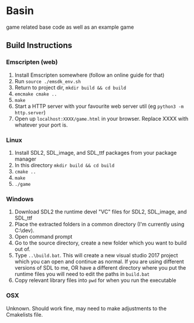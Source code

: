 # Basin

game related base code as well as an example game

## Build Instructions

### Emscripten (web)

1. Install Emscripten somewhere (follow an online guide for that)
2. Run `source ./emsdk_env.sh`
3. Return to project dir, `mkdir build && cd build`
4. `emcmake cmake ..`
5. `make`
6. Start a HTTP server with your favourite web server util (eg `python3 -m http.server`)
7. Open up `localhost:XXXX/game.html` in your browser. Replace XXXX with whatever your port is.

### Linux

1. Install SDL2, SDL_image, and SDL_ttf packages from your package manager
2. In this directory `mkdir build && cd build`
3. `cmake ..`
4. `make`
5. `./game`

### Windows

1. Download SDL2 the runtime devel "VC" files for SDL2, SDL_image, and SDL_ttf
2. Place the extracted folders in a common directory (I'm currently using C:\dev).
3. Open command prompt
4. Go to the source directory, create a new folder which you want to build out of.
5. Type `..\build.bat`. This will create a new visual studio 2017 project which you can open and continue as normal. If you are using different versions of SDL to me, OR have a different directory where you put the runtime files you will need to edit the paths in `build.bat`
6. Copy relevant library files into `pwd` for when you run the executable

### OSX

Unknown. Should work fine, may need to make adjustments to the Cmakelists file.
